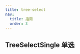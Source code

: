 ```yaml
---
title: tree-select
nav:
  title: 指南
  order: 3
---
```


## TreeSelectSingle 单选

<code src="../examples/tree-select/tree-select-single-use.tsx" />
